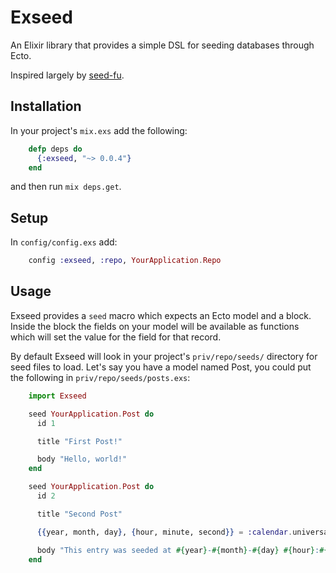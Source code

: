 # Exseed

An Elixir library that provides a simple DSL for seeding databases through Ecto.

Inspired largely by [seed-fu](https://github.com/mbleigh/seed-fu).

## Installation

In your project's `mix.exs` add the following:

```elixir
    defp deps do
      {:exseed, "~> 0.0.4"}
    end
```

and then run `mix deps.get`.

## Setup

In `config/config.exs` add:

```elixir
    config :exseed, :repo, YourApplication.Repo
```

## Usage

Exseed provides a `seed` macro which expects an Ecto model and a block. Inside the block the fields on your model will be available as functions which will set the value for the field for that record.

By default Exseed will look in your project's `priv/repo/seeds/` directory for seed files to load. Let's say you have a model named Post, you could put the following in `priv/repo/seeds/posts.exs`:

```elixir
    import Exseed

    seed YourApplication.Post do
      id 1

      title "First Post!"

      body "Hello, world!"
    end

    seed YourApplication.Post do
      id 2

      title "Second Post"

      {{year, month, day}, {hour, minute, second}} = :calendar.universal_time()

      body "This entry was seeded at #{year}-#{month}-#{day} #{hour}:#{minute}:#{second}."
    end
```
